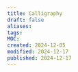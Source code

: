 ```yaml
---
title: Calligraphy
draft: false
aliases: 
tags: 
MOC: 
created: 2024-12-05
modified: 2024-12-17
published: 2024-12-17
---
```

